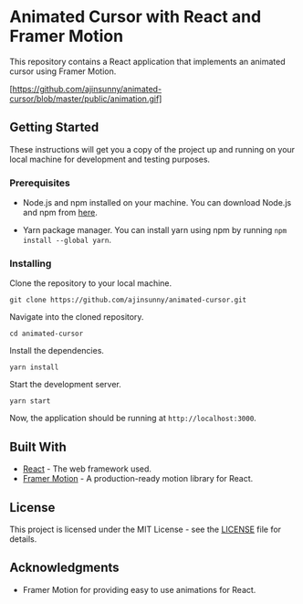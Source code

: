 
# Animated Cursor with React and Framer Motion

This repository contains a React application that implements an animated cursor using Framer Motion.

[https://github.com/ajinsunny/animated-cursor/blob/master/public/animation.gif]

## Getting Started

These instructions will get you a copy of the project up and running on your local machine for development and testing purposes.

### Prerequisites

- Node.js and npm installed on your machine. You can download Node.js and npm from [here](https://nodejs.org/en/download/).

- Yarn package manager. You can install yarn using npm by running `npm install --global yarn`.

### Installing

Clone the repository to your local machine.

```
git clone https://github.com/ajinsunny/animated-cursor.git
```


Navigate into the cloned repository.

```
cd animated-cursor
```

Install the dependencies.

```
yarn install
```


Start the development server.

```
yarn start
```

Now, the application should be running at `http://localhost:3000`.

## Built With

- [React](https://reactjs.org/) - The web framework used.
- [Framer Motion](https://www.framer.com/api/motion/) - A production-ready motion library for React.

## License

This project is licensed under the MIT License - see the [LICENSE](LICENSE) file for details.

## Acknowledgments

- Framer Motion for providing easy to use animations for React.

